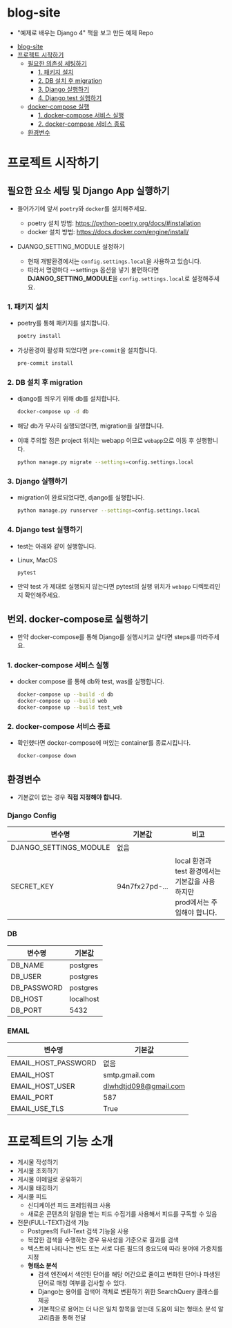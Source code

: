 # blog-site

- "예제로 배우는 Django 4" 책을 보고 만든 예제 Repo

<!-- TOC -->

* [blog-site](#blog-site)
* [프로젝트 시작하기](#프로젝트-시작하기)
    * [필요한 의존성 세팅하기](#필요한-의존성-세팅하기)
        * [1. 패키지 설치](#1-패키지-설치)
        * [2. DB 설치 후 migration](#2-db-설치-후-migration)
        * [3. Django 실행하기](#3-django-실행하기)
        * [4. Django test 실행하기](#4-django-test-실행하기)
    * [docker-compose 실행](#docker-compose-실행)
        * [1. docker-compose 서비스 실행](#1-docker-compose-서비스-실행)
        * [2. docker-compose 서비스 종료](#2-docker-compose-서비스-종료)
    * [환경변수](#환경변수)

<!-- TOC -->

# 프로젝트 시작하기

## 필요한 요소 세팅 및 Django App 실행하기

- 들어가기에 앞서 `poetry`와 `docker`를 설치해주세요.
    - poetry 설치 방법: https://python-poetry.org/docs/#installation
    - docker 설치 방법: https://docs.docker.com/engine/install/

- DJANGO_SETTING_MODULE 설정하기
    - 현재 개발환경에서는 `config.settings.local`을 사용하고 있습니다.
    - 따라서 명령마다 --settings 옵션을 넣기 불편하다면 **DJANGO_SETTING_MODULE**을 `config.settings.local`로 설정해주세요.

### 1. 패키지 설치

- poetry를 통해 패키지를 설치합니다.

  ```bash
  poetry install
  ```

- 가상환경이 활성화 되었다면 `pre-commit`을 설치합니다.

  ```bash
  pre-commit install
  ```

### 2. DB 설치 후 migration

- django를 띄우기 위해 db를 설치합니다.
  ```bash
  docker-compose up -d db
  ```

- 해당 db가 무사히 실행되었다면, migration을 실행합니다.
- 이떄 주의할 점은 project 위치는 webapp 이므로 `webapp`으로 이동 후 실행합니다.
  ```bash 
  python manage.py migrate --settings=config.settings.local
  ```

### 3. Django 실행하기

- migration이 완료되었다면, django를 실행합니다.

  ```bash
  python manage.py runserver --settings=config.settings.local
  ```

### 4. Django test 실행하기

- test는 아래와 같이 실행합니다.

- Linux, MacOS
  ```bash
  pytest
  ```

- 만약 test 가 제대로 실행되지 않는다면 pytest의 실행 위치가 `webapp` 디렉토리인지 확인해주세요.

## 번외. docker-compose로 실행하기

- 만약 docker-compose를 통해 Django를 실행시키고 싶다면 steps를 따라주세요.

### 1. docker-compose 서비스 실행

- docker compose 를 통해 db와 test, was를 실행합니다.

  ```bash
  docker-compose up --build -d db
  docker-compose up --build web 
  docker-compose up --build test_web 
  ```

### 2. docker-compose 서비스 종료

- 확인했다면 docker-compose에 떠있는 container를 종료시킵니다.

  ```bash
  docker-compose down
  ```

## 환경변수

- 기본값이 없는 경우 **직접 지정해야 합니다.**

### Django Config

| 변수명                    | 기본값            | 비고                                                      |
|------------------------|----------------|---------------------------------------------------------| 
| DJANGO_SETTINGS_MODULE | 없음             |                                                         |
| SECRET_KEY             | 94n7fx27pd-... | local 환경과 test 환경에서는 기본값을 사용하지만 <br/> prod에서는 주입해야 합니다. |

### DB

| 변수명         | 기본값       |
|-------------|-----------|
| DB_NAME     | postgres  |
| DB_USER     | postgres  |
| DB_PASSWORD | postgres  |
| DB_HOST     | localhost |
| DB_PORT     | 5432      |

### EMAIL

| 변수명                 | 기본값                   |
|---------------------|-----------------------|
| EMAIL_HOST_PASSWORD | 없음                    |
| EMAIL_HOST          | smtp.gmail.com        |
| EMAIL_HOST_USER     | dlwhdtjd098@gmail.com |
| EMAIL_PORT          | 587                   |
| EMAIL_USE_TLS       | True                  |

# 프로젝트의 기능 소개

- 게시물 작성하기
- 게시물 조회하기
- 게시물 이메일로 공유하기
- 게시물 태깅하기
- 게시물 피드
    - 신디케이션 피드 프레임워크 사용
    - 새로운 콘텐츠의 알림을 받는 피드 수집기를 사용해서 피드를 구독할 수 있음
- 전문(FULL-TEXT)검색 기능
    - Postgres의 Full-Text 검색 기능을 사용
    - 복잡한 검색을 수행하는 경우 유사성을 기준으로 결과를 검색
    - 텍스트에 나타나는 빈도 또는 서로 다른 필드의 중요도에 따라 용어에 가중치를 지정
    - **형태소 분석**
        - 검색 엔진에서 색인된 단어를 해당 어간으로 줄이고 변화된 단어나 파생된 단어로 매칭 여부를 검사할 수 있다.
        - Django는 용어를 검색어 객체로 변환하기 위한 SearchQuery 클래스를 제공
        - 기본적으로 용어는 더 나은 일치 항목을 얻는데 도움이 되는 형태소 분석 알고리즘을 통해 전달